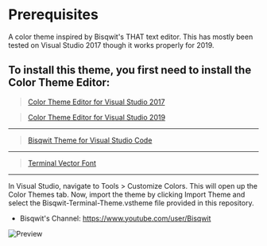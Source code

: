 # Prerequisites

A color theme inspired by Bisqwit's THAT text editor. This has mostly been tested on Visual Studio 2017 though it works properly for 2019.

To install this theme, you first need to install the Color Theme Editor:
-------
> [Color Theme Editor for Visual Studio 2017](https://marketplace.visualstudio.com/items?itemName=VisualStudioPlatformTeam.VisualStudio2017ColorThemeEditor)

> [Color Theme Editor for Visual Studio 2019](https://marketplace.visualstudio.com/items?itemName=VisualStudioPlatformTeam.VisualStudio2019ColorThemeEditor)
-------
> [Bisqwit Theme for Visual Studio Code](https://marketplace.visualstudio.com/items?itemName=yegiyan.bisqwit-terminal-theme)
-------
> [Terminal Vector Font](http://www.yohng.com/software/terminalvector.html)
-------
In Visual Studio, navigate to Tools > Customize Colors. This will open up the Color Themes tab. Now, import the theme by clicking Import Theme and select the Bisqwit-Terminal-Theme.vstheme file provided in this repository.

* Bisqwit's Channel: https://www.youtube.com/user/Bisqwit

![Preview](https://i.imgur.com/CxMUWuo.png)
